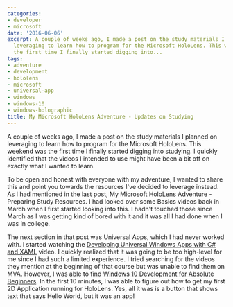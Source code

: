 ```yaml
---
categories:
- developer
- microsoft
date: '2016-06-06'
excerpt: A couple of weeks ago, I made a post on the study materials I planned on
  leveraging to learn how to program for the Microsoft HoloLens. This weekend was
  the first time I finally started digging into...
tags:
- adventure
- development
- hololens
- microsoft
- universal-app
- windows
- windows-10
- windows-holographic
title: My Microsoft HoloLens Adventure - Updates on Studying
---
```


A couple of weeks ago, I made a post on the study materials I planned on leveraging to learn how to program for the Microsoft HoloLens. This weekend was the first time I finally started digging into studying. I quickly identified that the videos I intended to use might have been a bit off on exactly what I wanted to learn.

To be open and honest with everyone with my adventure, I wanted to share this and point you towards the resources I've decided to leverage instead. As I had mentioned in the last post, My Microsoft HoloLens Adventure - Preparing Study Resources. I had looked over some Basics videos back in March when I first started looking into this. I hadn't touched those since March as I was getting kind of bored with it and it was all I had done when I was in college.

The next section in that post was Universal Apps, which I had never worked with. I started watching the [Developing Universal Windows Apps with C# and XAML](https://mva.microsoft.com/en-US/training-courses/developing-universal-windows-apps-with-c-and-xaml-8363) video. I quickly realized that it was going to be too high-level for me since I had such a limited experience. I tried searching for the videos they mention at the beginning of that course but was unable to find them on MVA. However, I was able to find [Windows 10 Development for Absolute Beginners](https://mva.microsoft.com/en-US/training-courses/windows-10-development-for-absolute-beginners-14541). In the first 10 minutes, I was able to figure out how to get my first 2D Application running for HoloLens. Yes, all it was is a button that shows text that says Hello World, but it was an app!